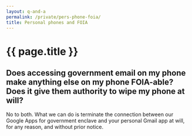 ```yaml
---
layout: q-and-a
permalink: /private/pers-phone-foia/
title: Personal phones and FOIA
---
```

# {{ page.title }}

## Does accessing government email on my phone make anything else on my phone FOIA-able? Does it give them authority to wipe my phone at will?

No to both. What we can do is terminate the connection between our Google Apps for government enclave and your personal Gmail app at will, for any reason, and without prior notice.
